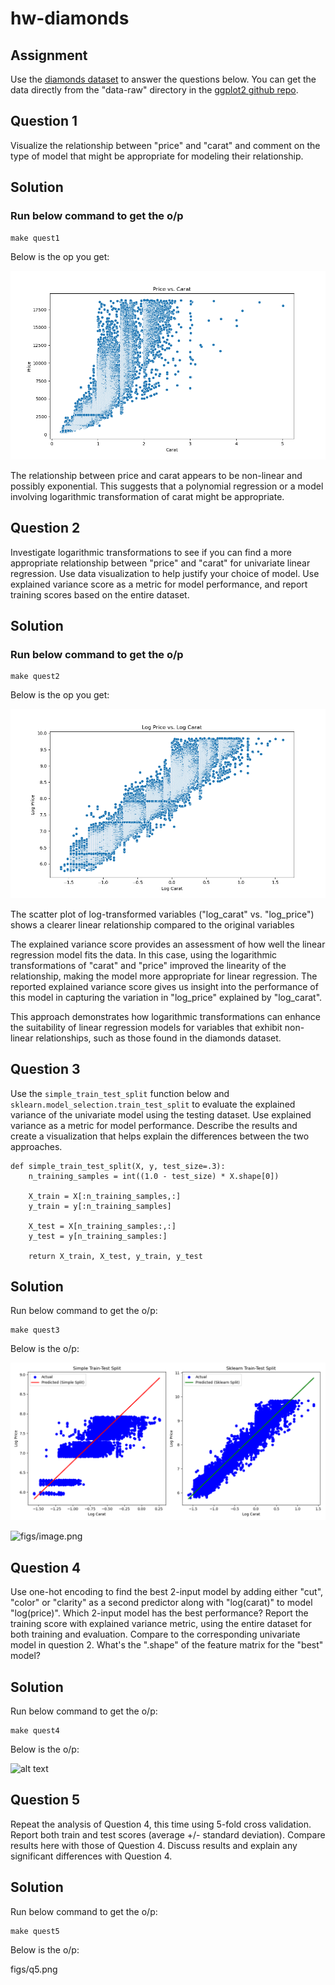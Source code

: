 # hw-diamonds

## Assignment

Use the [diamonds dataset](https://ggplot2.tidyverse.org/reference/diamonds.html) to answer the questions below.
You can get the data directly from the "data-raw" directory in the [ggplot2 github repo](https://github.com/tidyverse/ggplot2/).

## Question 1

Visualize the relationship between "price" and "carat" and comment on the type of model that 
might be appropriate for modeling their relationship.

## Solution

### Run below command to get the o/p

```
make quest1
```

Below is the op you get:

![alt text](<figs/Q1_Price vs Carat.png>)

The relationship between price and carat appears to be non-linear and possibly exponential. This suggests that a polynomial regression or a model involving logarithmic transformation of carat might be appropriate.

## Question 2

Investigate logarithmic transformations to see if you can find a more appropriate relationship
between "price" and "carat" for univariate linear regression.
Use data visualization to help justify your choice of model.
Use explained variance score as a metric for model performance, and report training scores based on the entire dataset.

## Solution

### Run below command to get the o/p

```
make quest2
```
Below is the op you get:

![](<figs/Q2_Log Price vs Log Carat.png>)

The scatter plot of log-transformed variables ("log_carat" vs. "log_price") shows a clearer linear relationship compared to the original variables

The explained variance score provides an assessment of how well the linear regression model fits the data. In this case, using the logarithmic transformations of "carat" and "price" improved the linearity of the relationship, making the model more appropriate for linear regression. The reported explained variance score gives us insight into the performance of this model in capturing the variation in "log_price" explained by "log_carat".

This approach demonstrates how logarithmic transformations can enhance the suitability of linear regression models for variables that exhibit non-linear relationships, such as those found in the diamonds dataset.

## Question 3

Use the `simple_train_test_split` function below and `sklearn.model_selection.train_test_split` 
to evaluate the explained variance of the univariate model using the testing dataset.
Use explained variance as a metric for model performance.
Describe the results and create a visualization that helps explain the differences between the two approaches.
```
def simple_train_test_split(X, y, test_size=.3):
    n_training_samples = int((1.0 - test_size) * X.shape[0])

    X_train = X[:n_training_samples,:]
    y_train = y[:n_training_samples]

    X_test = X[n_training_samples:,:]
    y_test = y[n_training_samples:]

    return X_train, X_test, y_train, y_test
```

## Solution

Run below command to get the o/p:

```
make quest3
```

Below is the o/p:

![alt text](figs/Q3.png)

![figs/image.png](figs/image.png)


## Question 4

Use one-hot encoding to find the best 2-input model by adding either "cut", "color" or "clarity" as a second predictor along with "log(carat)" to model "log(price)". Which 2-input model has the best performance? Report the training score
with explained variance metric, using the entire dataset for both training and evaluation. Compare to the corresponding univariate model in question 2. What's the ".shape" of the feature matrix for the "best" model?

## Solution

Run below command to get the o/p:

```
make quest4
```

Below is the o/p:

![alt text](q4.png)

## Question 5

Repeat the analysis of Question 4, this time using 5-fold cross validation.
Report both train and test scores (average +/- standard deviation).
Compare results here with those of Question 4.
Discuss results and explain any significant differences with Question 4.

## Solution

Run below command to get the o/p:

```
make quest5
```

Below is the o/p:

figs/q5.png
